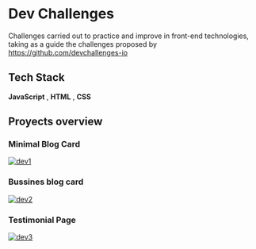 
# Dev Challenges

Challenges carried out to practice and improve in front-end technologies, taking as a guide the challenges proposed by https://github.com/devchallenges-io


## Tech Stack

**JavaScript** , **HTML** , **CSS**



## Proyects overview
<h3>Minimal Blog Card</h3>
<a href="https://minimal-blog-card-bt.netlify.app/"><img src="https://i.ibb.co/PDHP7Zs/dev1.png" alt="dev1" border="0"></a>
<h3>Bussines blog card</h3>
<a href="https://bussines-blog-card-dev2.netlify.app/"><img src="https://i.ibb.co/6ZWghwL/dev2.png" alt="dev2" border="0"></a>
<h3>Testimonial Page</h3>
<a href="https://testimonial-page-bt.netlify.app/"><img src="https://i.ibb.co/v4zcwXR/dev3.png" alt="dev3" border="0"></a>
